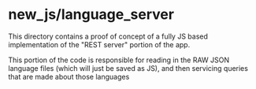 # new_js/language_server

This directory contains a proof of concept of a fully JS based implementation
of the "REST server" portion of the app.

This portion of the code is responsible for reading in the RAW JSON language files
(which will just be saved as JS), and then servicing queries that are made about
those languages